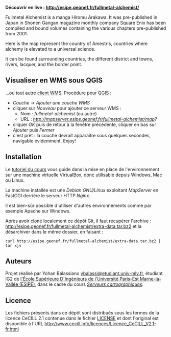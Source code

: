 
**Découvrir en live : http://esipe.geonef.fr/fullmetal-alchemist/**

Fullmetal Alchemist is a manga Hiromu Arakawa. It was pre-published in Japan in Shonen Gangan magazine monthly company Square Enix has been compiled and bound volumes containing the various chapters pre-published from 2001.

Here is the map represent the country of Amestris, countries where alchemy is elevated to a universal science.

It can be found surrounding countries, the different district and towns, rivers, lacquer, and the border point.


Visualiser en WMS sous QGIS
---------------------------

...ou tout autre [client WMS](http://fr.wikipedia.org/wiki/Web_Map_Service).
Procédure pour [QGIS](http://www.qgis.org/) :

 * *Couche* -> *Ajouter une couche WMS*
 * cliquer sur *Nouveau* pour ajouter ce serveur WMS :
   * Nom : *fullmetal-alchemist* (ou autre)
   * URL : *http://mapserver.esipe.geonef.fr/fullmetal-alchemist/map?*
 * cliquer *OK* puis de retour à la fenêtre précédente, cliquer en bas sur *Ajouter* puis *Fermer*
 * c'est prêt : la couche devrait apparaître sous quelques secondes, navigable évidemment. Enjoy!


Installation
------------
Le [tutoriel du cours](http://www.geonef.fr/doc/cours/mapserver-et-wms/installation-systeme)
vous guide dans la mise en place de l'environnement sur une machine virtuelle
VirtualBox, donc utilisable depuis Windows, Mac ou Linux.

La machine installée est une *Debian GNU/Linux* exploitant
*MapServer* en FastCGI derrière le serveur HTTP *Nginx*.

Il est bien-sûr possible d'utiliser d'autres environnements comme par
exemple Apache sur Windows.

Après avoir cloné localement ce dépôt Git, il faut récupérer l'archive :
http://esipe.geonef.fr/fullmetal-alchemist/extra-data.tar.bz2
et la désarchiver dans le même dossier, en faisant :
```
curl http://esipe.geonef.fr/fullmetal-alchemist/extra-data.tar.bz2 | tar xjv
```


Auteurs
-------

Projet réalisé par Yohan Balassiano <ybalassi@etudiant.univ-mlv.fr>,
étudiant IG2 de
[l'École Supérieure D'Ingénieurs de l'Université Paris-Est Marne-la-Vallée (ESIPE)](http://esipe.u-pem.fr/),
dans le cadre du cours *[Serveurs cartographiques](http://www.geonef.fr/doc/cours/mapserver-et-wms/)*.


Licence
-------

Les fichiers présents dans ce dépôt sont distribués sous les termes de
la licence CeCILL 2.1 contenue dans le fichier [LICENSE](LICENSE) et dont l'original
est disponible à l'URL http://www.cecill.info/licences/Licence_CeCILL_V2.1-fr.html
